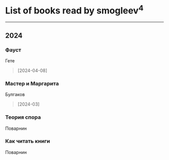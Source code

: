 # List of books read by smogleev<sup>4</sup>
---

## 2024

### Фауст
Гете
> [2024-04-08] 


### Мастер и Маргарита
Булгаков
> [2024-03] 


### Теория спора
Поварнин


### Как читать книги
Поварнин



